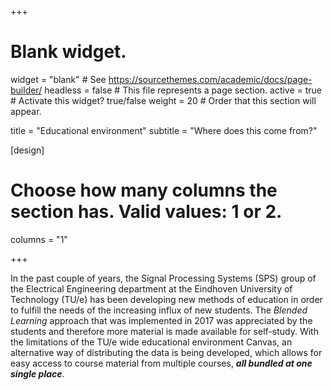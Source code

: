 +++
# Blank widget.
widget = "blank"  # See https://sourcethemes.com/academic/docs/page-builder/
headless = false  # This file represents a page section.
active = true  # Activate this widget? true/false
weight = 20  # Order that this section will appear.

title = "Educational environment"
subtitle = "Where does this come from?"

[design]
  # Choose how many columns the section has. Valid values: 1 or 2.
  columns = "1"

+++

In the past couple of years, the Signal Processing Systems (SPS) group of the Electrical Engineering department at the Eindhoven University of Technology (TU/e) has been developing new methods of education in order to fulfill the needs of the increasing influx of new students.
The *Blended Learning* approach that was implemented in 2017 was appreciated by the students and therefore more material is made available for self-study.
With the limitations of the TU/e wide educational environment Canvas, an alternative way of distributing the data is being developed, which allows for easy access to course material from multiple courses, ***all bundled at one single place***.
